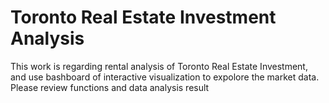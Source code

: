 # Toronto Real Estate Investment Analysis
This work is regarding rental analysis of Toronto Real Estate Investment, and use bashboard of interactive visualization to expolore the market data.
Please review functions and data analysis result 
